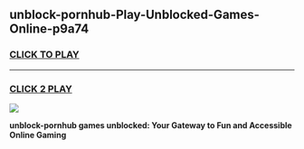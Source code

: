 
## unblock-pornhub-Play-Unblocked-Games-Online-p9a74
<h3>
<a href="https://premium76.site?title=unblock-pornhub&ref=25A">CLICK TO PLAY</a></h3>
<hr>

<h3>
<a href="https://premium76.site?title=unblock-pornhub&ref=25A">CLICK 2 PLAY</a>
  
</h3>

<a href="https://premium76.site?title=unblock-pornhub&ref=25A"><img src="https://clearcache.store/games.png"></a>


**unblock-pornhub games unblocked: Your Gateway to Fun and Accessible Online Gaming**
